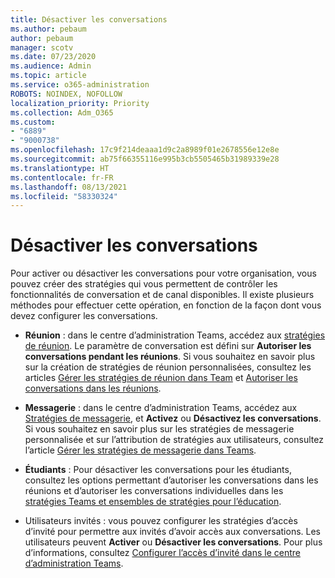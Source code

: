 ```yaml
---
title: Désactiver les conversations
ms.author: pebaum
author: pebaum
manager: scotv
ms.date: 07/23/2020
ms.audience: Admin
ms.topic: article
ms.service: o365-administration
ROBOTS: NOINDEX, NOFOLLOW
localization_priority: Priority
ms.collection: Adm_O365
ms.custom:
- "6889"
- "9000738"
ms.openlocfilehash: 17c9f214deaaa1d9c2a8989f01e2678556e12e8e
ms.sourcegitcommit: ab75f66355116e995b3cb5505465b31989339e28
ms.translationtype: HT
ms.contentlocale: fr-FR
ms.lasthandoff: 08/13/2021
ms.locfileid: "58330324"
---
```

# <a name="disable-chat"></a>Désactiver les conversations

Pour activer ou désactiver les conversations pour votre organisation, vous pouvez créer des stratégies qui vous permettent de contrôler les fonctionnalités de conversation et de canal disponibles. Il existe plusieurs méthodes pour effectuer cette opération, en fonction de la façon dont vous devez configurer les conversations.

- **Réunion** : dans le centre d’administration Teams, accédez aux [stratégies de réunion](https://admin.teams.microsoft.com/). Le paramètre de conversation est défini sur **Autoriser les conversations pendant les réunions**. Si vous souhaitez en savoir plus sur la création de stratégies de réunion personnalisées, consultez les articles [Gérer les stratégies de réunion dans Team](https://docs.microsoft.com/microsoftteams/meeting-policies-in-teams) et [Autoriser les conversations dans les réunions](https://docs.microsoft.com/microsoftteams/meeting-policies-in-teams#allow-chat-in-meetings).

- **Messagerie** : dans le centre d’administration Teams, accédez aux [Stratégies de messagerie](https://admin.teams.microsoft.com/), et **Activez** ou **Désactivez les conversations**. Si vous souhaitez en savoir plus sur les stratégies de messagerie personnalisée et sur l’attribution de stratégies aux utilisateurs, consultez l’article [Gérer les stratégies de messagerie dans Teams](https://docs.microsoft.com/microsoftteams/messaging-policies-in-teams).

- **Étudiants** : Pour désactiver les conversations pour les étudiants, consultez les options permettant d’autoriser les conversations dans les réunions et d’autoriser les conversations individuelles dans les [stratégies Teams et ensembles de stratégies pour l’éducation](https://docs.microsoft.com/microsoftteams/policy-packages-edu).

- Utilisateurs invités : vous pouvez configurer les stratégies d’accès d’invité pour permettre aux invités d’avoir accès aux conversations. Les utilisateurs peuvent **Activer** ou **Désactiver les conversations**. Pour plus d’informations, consultez [Configurer l’accès d’invité dans le centre d’administration Teams](https://docs.microsoft.com/microsoftteams/set-up-guests#configure-guest-access-in-the-teams-admin-center).




